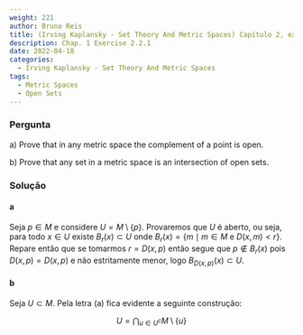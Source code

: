 ```yaml
---
weight: 221
author: Bruno Reis
title: (Irving Kaplansky - Set Theory And Metric Spaces) Capítulo 2, exercício 2.2.1
description: Chap. 1 Exercise 2.2.1
date: 2022-04-18
categories:
  - Irving Kaplansky - Set Theory And Metric Spaces
tags:
  - Metric Spaces
  - Open Sets
---
```

### Pergunta
a) Prove that in any metric space the complement of a point is open.

b) Prove that any set in a metric space is an intersection of open sets.

### Solução

#### a
Seja $p \in M$ e considere $U = M \setminus \lbrace p \rbrace$. Provaremos que $U$ é aberto, ou seja, para todo $x \in U$ existe $B_r(x) \subset U$ onde $B_r(x) = \lbrace m \mid m \in M \text{ e } D(x,m) < r \rbrace$. Repare então que se tomarmos $r = D(x,p)$ então segue que $p \notin B_r(x)$ pois $D(x,p) = D(x,p)$ e não estritamente menor, logo $B_{D(x,p)}(x) \subset U$.

#### b
Seja $U \subset M$. Pela letra (a) fica evidente a seguinte construção:

$$
U = \bigcap_{u \in U^c} M \setminus \lbrace u \rbrace
$$